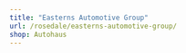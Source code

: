 ```yaml
---
title: "Easterns Automotive Group"
url: /rosedale/easterns-automotive-group/
shop: Autohaus
---
```

